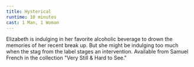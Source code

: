 ```yaml
---
title: Hysterical
runtime: 10 minutes
cast: 1 Man, 1 Woman
---
```

Elizabeth is indulging in her favorite alcoholic beverage to drown the memories of her recent break up. But she might be indulging too much when the stag from the label stages an intervention. Available from Samuel French in the collection "Very Still & Hard to See."

